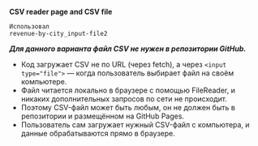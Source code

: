 
**CSV reader page and CSV file**

```
Использовал
revenue-by-city_input-file2
```

***Для данного варианта файл CSV не нужен в репозитории GitHub.***

- Код загружает CSV не по URL (через fetch), а через `<input type="file">` — когда пользователь выбирает файл на своём компьютере.
- Файл читается локально в браузере с помощью FileReader, и никаких дополнительных запросов по сети не происходит.
- Поэтому CSV-файл может быть любым, он не должен быть в репозитории и размещённом на GitHub Pages.
- Пользователь сам загружает нужный CSV-файл с компьютера, и данные обрабатываются прямо в браузере.
